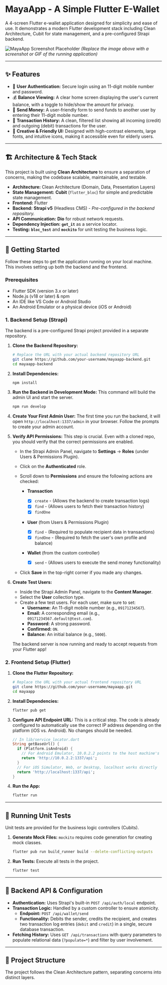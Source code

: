 # MayaApp - A Simple Flutter E-Wallet

A 4-screen Flutter e-wallet application designed for simplicity and ease of use. It demonstrates a modern Flutter development stack including Clean Architecture, Cubit for state management, and a pre-configured Strapi backend.

![MayaApp Screenshot Placeholder](https://via.placeholder.com/800x450.png?text=Add+a+Screenshot+or+GIF+of+your+App+here!)
_(Replace the image above with a screenshot or GIF of the running application)_

---

## ✨ Features

- 👤 **User Authentication:** Secure login using an 11-digit mobile number and password.
- 💰 **Balance Viewing:** A clear home screen displaying the user's current balance, with a toggle to hide/show the amount for privacy.
- 💸 **Send Money:** A user-friendly form to send funds to another user by entering their 11-digit mobile number.
- 📜 **Transaction History:** A clean, filtered list showing all incoming (credit) and outgoing (debit) transactions for the user.
- 🎨 **Creative & Friendly UI:** Designed with high-contrast elements, large fonts, and intuitive icons, making it accessible even for elderly users.

---

## 🏗️ Architecture & Tech Stack

This project is built using **Clean Architecture** to ensure a separation of concerns, making the codebase scalable, maintainable, and testable.

- **Architecture:** Clean Architecture (Domain, Data, Presentation Layers)
- **State Management:** **Cubit** (`flutter_bloc`) for simple and predictable state management.
- **Frontend:** Flutter
- **Backend:** **Strapi v5** (Headless CMS) - _Pre-configured in the backend repository._
- **API Communication:** **Dio** for robust network requests.
- **Dependency Injection:** **`get_it`** as a service locator.
- **Testing:** **`bloc_test`** and **`mockito`** for unit testing the business logic.

---

## 🚀 Getting Started

Follow these steps to get the application running on your local machine. This involves setting up both the backend and the frontend.

### Prerequisites

- Flutter SDK (version 3.x or later)
- Node.js (v18 or later) & npm
- An IDE like VS Code or Android Studio
- An Android Emulator or a physical device (iOS or Android)

### 1. Backend Setup (Strapi)

The backend is a pre-configured Strapi project provided in a separate repository.

1.  **Clone the Backend Repository:**

    ```bash
    # Replace the URL with your actual backend repository URL
    git clone https://github.com/your-username/mayaapp-backend.git
    cd mayaapp-backend
    ```

2.  **Install Dependencies:**

    ```bash
    npm install
    ```

3.  **Run the Backend in Development Mode:** This command will build the admin UI and start the server.

    ```bash
    npm run develop
    ```

4.  **Create Your First Admin User:** The first time you run the backend, it will open `http://localhost:1337/admin` in your browser. Follow the prompts to create your admin account.

5.  **Verify API Permissions:** This step is crucial. Even with a cloned repo, you should verify that the correct permissions are enabled.

    - In the Strapi Admin Panel, navigate to **Settings** -> **Roles** (under Users & Permissions Plugin).
    - Click on the **Authenticated** role.
    - Scroll down to **Permissions** and ensure the following actions are checked:

      - **Transaction**

        - [x] `create` - (Allows the backend to create transaction logs)
        - [x] `find` - (Allows users to fetch their transaction history)
        - [x] `findOne`

      - **User** (from Users & Permissions Plugin)

        - [x] `find` - (Required to populate recipient data in transactions)
        - [x] `findOne` - (Required to fetch the user's own profile and balance)

      - **Wallet** (from the custom controller)
        - [x] `send` - (Allows users to execute the send money functionality)

    - Click **Save** in the top-right corner if you made any changes.

6.  **Create Test Users:**

    - Inside the Strapi Admin Panel, navigate to the **Content Manager**.
    - Select the **User** collection type.
    - Create a few test users. For each user, make sure to set:
      - **Username:** An 11-digit mobile number (e.g., `09171234567`).
      - **Email:** A corresponding email (e.g., `09171234567.default@test.com`).
      - **Password:** A strong password.
      - **Confirmed:** `ON`.
      - **Balance:** An initial balance (e.g., `5000`).

    The backend server is now running and ready to accept requests from your Flutter app!

### 2. Frontend Setup (Flutter)

1.  **Clone the Flutter Repository:**

    ```bash
    # Replace the URL with your actual frontend repository URL
    git clone https://github.com/your-username/mayaapp.git
    cd mayaapp
    ```

2.  **Install Dependencies:**

    ```bash
    flutter pub get
    ```

3.  **Configure API Endpoint URL:** This is a critical step. The code is already configured to automatically use the correct IP address depending on the platform (iOS vs. Android). No changes should be needed.

    ```dart
    // In lib/service_locator.dart
    String getBaseUrl() {
      if (Platform.isAndroid) {
        // For Android Emulator, 10.0.2.2 points to the host machine's localhost
        return 'http://10.0.2.2:1337/api';
      }
      // For iOS Simulator, Web, or Desktop, localhost works directly
      return 'http://localhost:1337/api';
    }
    ```

4.  **Run the App:**
    ```bash
    flutter run
    ```

---

## 🧪 Running Unit Tests

Unit tests are provided for the business logic controllers (Cubits).

1.  **Generate Mock Files:** `mockito` requires code generation for creating mock classes.
    ```bash
    flutter pub run build_runner build --delete-conflicting-outputs
    ```
2.  **Run Tests:** Execute all tests in the project.
    ```bash
    flutter test
    ```

---

## 📝 Backend API & Configuration

- **Authentication:** Uses Strapi's built-in `POST /api/auth/local` endpoint.
- **Transaction Logic:** Handled by a custom controller to ensure atomicity.
  - **Endpoint:** `POST /api/wallet/send`
  - **Functionality:** Debits the sender, credits the recipient, and creates two transaction log entries (`debit` and `credit`) in a single, secure database transaction.
- **Fetching History:** Uses `GET /api/transactions` with query parameters to populate relational data (`?populate=*`) and filter by user involvement.

---

## 📁 Project Structure

The project follows the Clean Architecture pattern, separating concerns into distinct layers.
